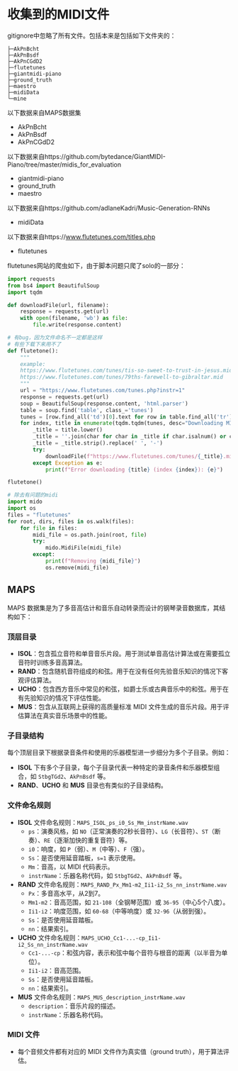 # 收集到的MIDI文件
gitignore中忽略了所有文件。包括本来是包括如下文件夹的：
```
├─AkPnBcht
├─AkPnBsdf
├─AkPnCGdD2
├─flutetunes
├─giantmidi-piano
├─ground_truth
├─maestro
├─midiData
└─mine
```

以下数据来自MAPS数据集
- AkPnBcht
- AkPnBsdf
- AkPnCGdD2

以下数据来自https://github.com/bytedance/GiantMIDI-Piano/tree/master/midis_for_evaluation
- giantmidi-piano
- ground_truth
- maestro

以下数据来自https://github.com/adlaneKadri/Music-Generation-RNNs
- midiData

以下数据来自https://www.flutetunes.com/titles.php
- flutetunes

flutetunes网站的爬虫如下，由于脚本问题只爬了solo的一部分：
```py
import requests
from bs4 import BeautifulSoup
import tqdm

def downloadFile(url, filename):
    response = requests.get(url)
    with open(filename, 'wb') as file:
        file.write(response.content)

# 有bug，因为文件命名不一定都是这样
# 有些下载下来用不了
def flutetone():
    """
    example:
    https://www.flutetunes.com/tunes/tis-so-sweet-to-trust-in-jesus.mid
    https://www.flutetunes.com/tunes/79ths-farewell-to-gibraltar.mid
    """
    url = "https://www.flutetunes.com/tunes.php?instr=1"
    response = requests.get(url)
    soup = BeautifulSoup(response.content, 'html.parser')
    table = soup.find('table', class_='tunes')
    tunes = [row.find_all('td')[0].text for row in table.find_all('tr')[1:]]
    for index, title in enumerate(tqdm.tqdm(tunes, desc="Downloading MIDI files"), start=1):
        _title = title.lower()
        _title = ''.join(char for char in _title if char.isalnum() or char.isspace())
        _title = _title.strip().replace(' ', '-')
        try:
            downloadFile(f"https://www.flutetunes.com/tunes/{_title}.mid", f"dataset/flutetunes/{_title}.mid")
        except Exception as e:
            print(f"Error downloading {title} (index {index}): {e}")

flutetone()

# 除去有问题的midi
import mido
import os
files = "flutetunes"
for root, dirs, files in os.walk(files):
    for file in files:
        midi_file = os.path.join(root, file)
        try:
            mido.MidiFile(midi_file)
        except:
            print(f"Removing {midi_file}")
            os.remove(midi_file)
```

## MAPS
MAPS 数据集是为了多音高估计和音乐自动转录而设计的钢琴录音数据库，其结构如下：

### 顶层目录
- **ISOL**：包含孤立音符和单音音乐片段。用于测试单音高估计算法或在需要孤立音符时训练多音高算法。
- **RAND**：包含随机音符组成的和弦。用于在没有任何先验音乐知识的情况下客观评估算法。
- **UCHO**：包含西方音乐中常见的和弦，如爵士乐或古典音乐中的和弦。用于在有先验知识的情况下评估性能。
- **MUS**：包含从互联网上获得的高质量标准 MIDI 文件生成的音乐片段。用于评估算法在真实音乐场景中的性能。

### 子目录结构
每个顶层目录下根据录音条件和使用的乐器模型进一步细分为多个子目录。例如：
- **ISOL** 下有多个子目录，每个子目录代表一种特定的录音条件和乐器模型组合，如 `StbgTGd2`、`AkPnBsdf` 等。
- **RAND**、**UCHO** 和 **MUS** 目录也有类似的子目录结构。

### 文件命名规则
- **ISOL** 文件命名规则：`MAPS_ISOL_ps_i0_Ss_Mm_instrName.wav`
  - `ps`：演奏风格，如 `NO`（正常演奏的2秒长音符）、`LG`（长音符）、`ST`（断奏）、`RE`（逐渐加快的重复音符）等。
  - `i0`：响度，如 `P`（弱）、`M`（中等）、`F`（强）。
  - `Ss`：是否使用延音踏板，`s=1` 表示使用。
  - `Mm`：音高，以 MIDI 代码表示。
  - `instrName`：乐器名称代码，如 `StbgTGd2`、`AkPnBsdf` 等。
- **RAND** 文件命名规则：`MAPS_RAND_Px_Mm1-m2_Ii1-i2_Ss_nn_instrName.wav`
  - `Px`：多音高水平，从2到7。
  - `Mm1-m2`：音高范围，如 `21-108`（全钢琴范围）或 `36-95`（中心5个八度）。
  - `Ii1-i2`：响度范围，如 `60-68`（中等响度）或 `32-96`（从弱到强）。
  - `Ss`：是否使用延音踏板。
  - `nn`：结果索引。
- **UCHO** 文件命名规则：`MAPS_UCHO_Cc1-...-cp_Ii1-i2_Ss_nn_instrName.wav`
  - `Cc1-...-cp`：和弦内容，表示和弦中每个音符与根音的距离（以半音为单位）。
  - `Ii1-i2`：音高范围。
  - `Ss`：是否使用延音踏板。
  - `nn`：结果索引。
- **MUS** 文件命名规则：`MAPS_MUS_description_instrName.wav`
  - `description`：音乐片段的描述。
  - `instrName`：乐器名称代码。

### MIDI 文件
- 每个音频文件都有对应的 MIDI 文件作为真实值（ground truth），用于算法评估。
